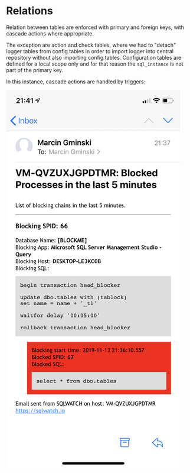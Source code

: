 # Relations

Relation between tables are enforced with primary and foreign keys, with cascade actions where appropriate. 

The exception are action and check tables, where we had to "detach" logger tables from config tables in order to import logger into central repository without also importing config tables. Configuration tables are defined for a local scope only and for that reason the `sql_instance` is not part of the primary key.

In this instance, cascade actions are handled by triggers:

![](../.gitbook/assets/image%20%2845%29.png)


